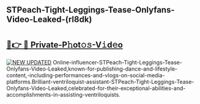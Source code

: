 ## STPeach-Tight-Leggings-Tease-Onlyfans-Video-Leaked-(rl8dk)


# <h2><a href="https://mediaupload.pro?-19M">🔗👉 🔴 Private-P𝚑ot𝚘𝚜-V𝚒d𝚎o</a></h2>

[![NEW UPDATED](https://i.imgur.com/0qMVB7G.gif)](https://mediaupload.pro?-19M)
Online-influencer-STPeach-Tight-Leggings-Tease-Onlyfans-Video-Leaked,known-for-publishing-dance-and-lifestyle-content,-including-performances-and-vlogs-on-social-media-platforms.Brilliant-ventriloquist-assistant-STPeach-Tight-Leggings-Tease-Onlyfans-Video-Leaked,celebrated-for-their-exceptional-abilities-and-accomplishments-in-assisting-ventriloquists.  